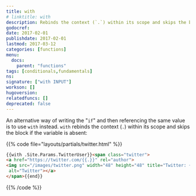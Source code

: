 ```yaml
---
title: with
# linktitle: with
description: Rebinds the context (`.`) within its scope and skips the block if the variable is absent.
godocref:
date: 2017-02-01
publishdate: 2017-02-01
lastmod: 2017-03-12
categories: [functions]
menu:
  docs:
    parent: "functions"
tags: [conditionals,fundamentals]
ns:
signature: ["with INPUT"]
workson: []
hugoversion:
relatedfuncs: []
deprecated: false
---
```


An alternative way of writing the "`if`" and then referencing the same value is to use `with` instead. `with` rebinds the context (`.`) within its scope and skips the block if the variable is absent:

{{% code file="layouts/partials/twitter.html" %}}
```html
{{with .Site.Params.TwitterUser}}<span class="twitter">
<a href="https://twitter.com/{{.}}" rel="author">
<img src="/images/twitter.png" width="48" height="48" title="Twitter: {{.}}"
 alt="Twitter"></a>
</span>{{end}}
```
{{% /code %}}
